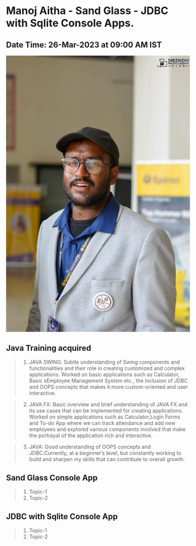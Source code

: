 # Manoj Aitha - Sand Glass - JDBC with Sqlite Console Apps.

## Date Time: 26-Mar-2023 at 09:00 AM IST



![Manoj Aitha |150x150](./Documentation/Images/Manoj-Aitha1.jpeg)

## Java Training acquired
> 1. JAVA SWING: Subtle understanding of Swing components and functionalities and their role in creating customized and complex applications. Worked on basic applications such as Calculator, Basic sEmployee Management System etc., the inclusion of JDBC and OOPS concepts that makes it more custom-oriented and user interactive.
 
> 2. JAVA FX: Basic overview and brief understanding of JAVA FX and its use cases that can be implemented for creating applications. Worked on simple applications such as Calculator,Login Forms and To-do App where we can track attendance and add new employees and explored various components involved that make the portrayal of the application rich and interactive.
 
> 3. JAVA: Good understanding of OOPS concepts and JDBC.Currently, at a beginner’s level, but constantly working to build and sharpen my skills that can contribute to overall growth.


## Sand Glass Console App

> 1. Topic-1
> 1. Topic-2

## JDBC with Sqlite Console App

> 1. Topic-1
> 1. Topic-2